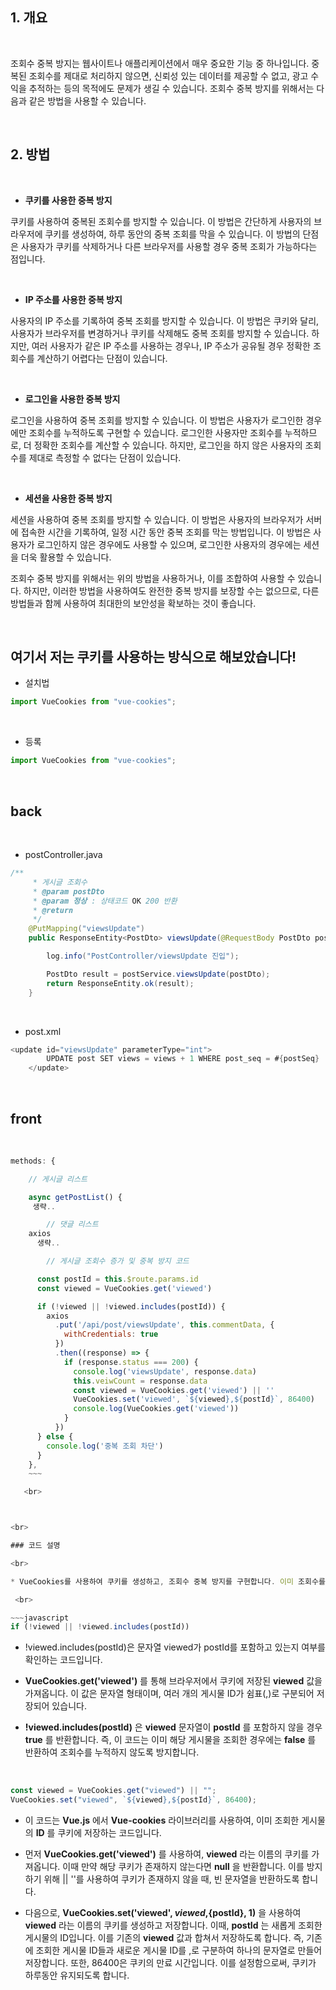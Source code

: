 ## 1. 개요

<br>

조회수 중복 방지는 웹사이트나 애플리케이션에서 매우 중요한 기능 중 하나입니다. 중복된 조회수를 제대로 처리하지 않으면, 신뢰성 있는 데이터를 제공할 수 없고, 광고 수익을 추적하는 등의 목적에도 문제가 생길 수 있습니다. 조회수 중복 방지를 위해서는 다음과 같은 방법을 사용할 수 있습니다.

<br>

## 2. 방법

<br>
 
* **쿠키를 사용한 중복 방지**

쿠키를 사용하여 중복된 조회수를 방지할 수 있습니다. 이 방법은 간단하게 사용자의 브라우저에 쿠키를 생성하여, 하루 동안의 중복 조회를 막을 수 있습니다. 이 방법의 단점은 사용자가 쿠키를 삭제하거나 다른 브라우저를 사용할 경우 중복 조회가 가능하다는 점입니다.

<br>

- **IP 주소를 사용한 중복 방지**

사용자의 IP 주소를 기록하여 중복 조회를 방지할 수 있습니다. 이 방법은 쿠키와 달리, 사용자가 브라우저를 변경하거나 쿠키를 삭제해도 중복 조회를 방지할 수 있습니다. 하지만, 여러 사용자가 같은 IP 주소를 사용하는 경우나, IP 주소가 공유될 경우 정확한 조회수를 계산하기 어렵다는 단점이 있습니다.

<br>

- **로그인을 사용한 중복 방지**

로그인을 사용하여 중복 조회를 방지할 수 있습니다. 이 방법은 사용자가 로그인한 경우에만 조회수를 누적하도록 구현할 수 있습니다. 로그인한 사용자만 조회수를 누적하므로, 더 정확한 조회수를 계산할 수 있습니다. 하지만, 로그인을 하지 않은 사용자의 조회수를 제대로 측정할 수 없다는 단점이 있습니다.

<br>

- **세션을 사용한 중복 방지**

세션을 사용하여 중복 조회를 방지할 수 있습니다. 이 방법은 사용자의 브라우저가 서버에 접속한 시간을 기록하여, 일정 시간 동안 중복 조회를 막는 방법입니다. 이 방법은 사용자가 로그인하지 않은 경우에도 사용할 수 있으며, 로그인한 사용자의 경우에는 세션을 더욱 활용할 수 있습니다.

조회수 중복 방지를 위해서는 위의 방법을 사용하거나, 이를 조합하여 사용할 수 있습니다. 하지만, 이러한 방법을 사용하여도 완전한 중복 방지를 보장할 수는 없으므로, 다른 방법들과 함께 사용하여 최대한의 보안성을 확보하는 것이 좋습니다.

<br>
 
## 여기서 저는 쿠키를 사용하는 방식으로 해보았습니다! 


- 설치법

```javascript
import VueCookies from "vue-cookies";
```

<br>

- 등록

```javascript
import VueCookies from "vue-cookies";
```

 <br>

## back

 <br>
 
* postController.java

```java
/**
	 * 게시글 조회수
	 * @param postDto
	 * @param 정상 : 상태코드 OK 200 반환
	 * @return
	 */
	@PutMapping("viewsUpdate")
	public ResponseEntity<PostDto> viewsUpdate(@RequestBody PostDto postDto) {

		log.info("PostController/viewsUpdate 진입");

		PostDto result = postService.viewsUpdate(postDto);
		return ResponseEntity.ok(result);
	}
```

 <br>

- post.xml

```java
<update id="viewsUpdate" parameterType="int">
		UPDATE post SET views = views + 1 WHERE post_seq = #{postSeq}
	</update>
```

<br>

## front

 <br>

```javascript
methods: {

    // 게시글 리스트

    async getPostList() {
     생략..

        // 댓글 리스트
	axios
      생략..

        // 게시글 조회수 증가 및 중복 방지 코드

      const postId = this.$route.params.id
      const viewed = VueCookies.get('viewed')

      if (!viewed || !viewed.includes(postId)) {
        axios
          .put('/api/post/viewsUpdate', this.commentData, {
            withCredentials: true
          })
          .then((response) => {
            if (response.status === 200) {
              console.log('viewsUpdate', response.data)
              this.veiwCount = response.data
              const viewed = VueCookies.get('viewed') || ''
              VueCookies.set('viewed', `${viewed},${postId}`, 86400)
              console.log(VueCookies.get('viewed'))
            }
          })
      } else {
        console.log('중복 조회 차단')
      }
    },
    ~~~

   <br>



<br>

### 코드 설명

<br>

* VueCookies를 사용하여 쿠키를 생성하고, 조회수 중복 방지를 구현합니다. 이미 조회수를 누적한 경우에는 데이터베이스에서 게시물을 조회하고, 그렇지 않은 경우에는 데이터베이스에 조회수를 누적합니다. 이때, VueCookies를 사용하여 쿠키를 생성하고, 하루 동안 유지되도록 설정합니다.

 <br>

~~~javascript
if (!viewed || !viewed.includes(postId))
```

- !viewed.includes(postId)은 문자열 viewed가 postId를 포함하고 있는지 여부를 확인하는 코드입니다.

- **VueCookies.get('viewed')** 를 통해 브라우저에서 쿠키에 저장된 **viewed** 값을 가져옵니다. 이 값은 문자열 형태이며, 여러 개의 게시물 ID가 쉼표(,)로 구분되어 저장되어 있습니다.

- **!viewed.includes(postId)** 은 **viewed** 문자열이 **postId** 를 포함하지 않을 경우 **true** 를 반환합니다. 즉, 이 코드는 이미 해당 게시물을 조회한 경우에는 **false** 를 반환하여 조회수를 누적하지 않도록 방지합니다.

  <br>

```javascript
const viewed = VueCookies.get("viewed") || "";
VueCookies.set("viewed", `${viewed},${postId}`, 86400);
```

- 이 코드는 **Vue.js** 에서 **Vue-cookies** 라이브러리를 사용하여, 이미 조회한 게시물의 **ID** 를 쿠키에 저장하는 코드입니다.

- 먼저 **VueCookies.get('viewed')** 를 사용하여, **viewed** 라는 이름의 쿠키를 가져옵니다. 이때 만약 해당 쿠키가 존재하지 않는다면 **null** 을 반환합니다. 이를 방지하기 위해 || ''를 사용하여 쿠키가 존재하지 않을 때, 빈 문자열을 반환하도록 합니다.

- 다음으로, **VueCookies.set('viewed', ${viewed},${postId}, 1)** 을 사용하여 **viewed** 라는 이름의 쿠키를 생성하고 저장합니다. 이때, **postId** 는 새롭게 조회한 게시물의 ID입니다. 이를 기존의 **viewed** 값과 합쳐서 저장하도록 합니다. 즉, 기존에 조회한 게시물 ID들과 새로운 게시물 ID를 ,로 구분하여 하나의 문자열로 만들어 저장합니다. 또한, 86400은 쿠키의 만료 시간입니다. 이를 설정함으로써, 쿠키가 하루동안 유지되도록 합니다.
